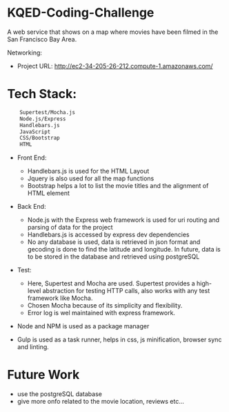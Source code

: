 # KQED-Coding-Challenge
A web service that shows on a map where movies have been filmed in the San Francisco Bay Area.

Networking:
  - Project URL: http://ec2-34-205-26-212.compute-1.amazonaws.com/

# Tech Stack:
```sh
    Supertest/Mocha.js
    Node.js/Express
    Handlebars.js
    JavaScript
    CSS/Bootstrap
    HTML
```
 
 - Front End:
    - Handlebars.js is used for the HTML Layout
    - Jquery is also used for all the map functions
    - Bootstrap helps a lot to list the movie titles and the alignment of HTML element
  - Back End:
    - Node.js with the Express web framework is used for uri routing and parsing of data for the project
    - Handlebars.js is accessed by express dev dependencies
    - No any database is used, data is retrieved in json format and gecoding is done to find the latitude and longitude. In future, data is to be stored in the database and retrieved using postgreSQL
  - Test:
    - Here, Supertest and Mocha are used. Supertest provides a high-level abstraction for testing HTTP calls, also works with any test framework like Mocha.
    - Chosen Mocha because of its simplicity and flexibility.
    - Error log is wel maintained with express framework.

  - Node and NPM is used as a package manager
  - Gulp is used as a task runner, helps in css, js minification, browser sync and linting.
  
# Future Work
  - use the postgreSQL database
  - give more onfo related to the movie location, reviews etc...
